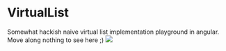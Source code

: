 # VirtualList

Somewhat hackish naive virtual list implementation playground in angular. Move along nothing to see here ;)
![](https://media.giphy.com/media/l2JJKs3I69qfaQleE/giphy.gif)